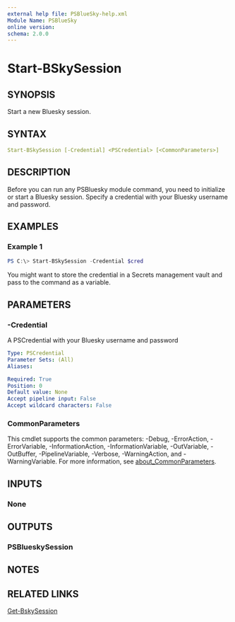 ```yaml
---
external help file: PSBlueSky-help.xml
Module Name: PSBlueSky
online version:
schema: 2.0.0
---
```


# Start-BSkySession

## SYNOPSIS

Start a new Bluesky session.

## SYNTAX

```yaml
Start-BSkySession [-Credential] <PSCredential> [<CommonParameters>]
```

## DESCRIPTION

Before you can run any PSBluesky module command, you need to initialize or start a Bluesky session. Specify a credential with your Bluesky username and password.

## EXAMPLES

### Example 1

```powershell
PS C:\> Start-BSkySession -Credential $cred
```

You might want to store the credential in a Secrets management vault and pass to the command as a variable.

## PARAMETERS

### -Credential

A PSCredential with your Bluesky username and password

```yaml
Type: PSCredential
Parameter Sets: (All)
Aliases:

Required: True
Position: 0
Default value: None
Accept pipeline input: False
Accept wildcard characters: False
```

### CommonParameters

This cmdlet supports the common parameters: -Debug, -ErrorAction, -ErrorVariable, -InformationAction, -InformationVariable, -OutVariable, -OutBuffer, -PipelineVariable, -Verbose, -WarningAction, and -WarningVariable. For more information, see [about_CommonParameters](http://go.microsoft.com/fwlink/?LinkID=113216).

## INPUTS

### None

## OUTPUTS

### PSBlueskySession

## NOTES

## RELATED LINKS

[Get-BskySession](Get-BSkySession.md)
